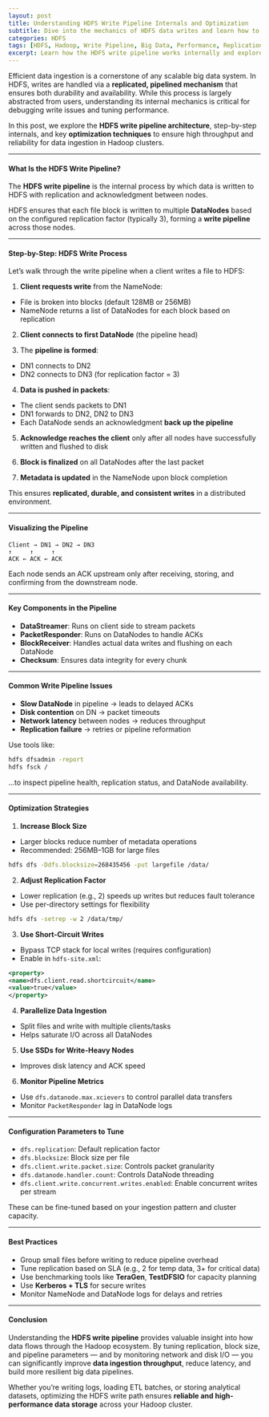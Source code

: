 ```yaml
---
layout: post
title: Understanding HDFS Write Pipeline Internals and Optimization
subtitle: Dive into the mechanics of HDFS data writes and learn how to tune performance and reliability
categories: HDFS
tags: [HDFS, Hadoop, Write Pipeline, Big Data, Performance, Replication, Optimization]
excerpt: Learn how the HDFS write pipeline works internally and explore techniques to optimize write performance and fault tolerance in distributed big data environments.
---
```

Efficient data ingestion is a cornerstone of any scalable big data system. In HDFS, writes are handled via a **replicated, pipelined mechanism** that ensures both durability and availability. While this process is largely abstracted from users, understanding its internal mechanics is critical for debugging write issues and tuning performance.

In this post, we explore the **HDFS write pipeline architecture**, step-by-step internals, and key **optimization techniques** to ensure high throughput and reliability for data ingestion in Hadoop clusters.

---

#### What Is the HDFS Write Pipeline?

The **HDFS write pipeline** is the internal process by which data is written to HDFS with replication and acknowledgment between nodes.

HDFS ensures that each file block is written to multiple **DataNodes** based on the configured replication factor (typically 3), forming a **write pipeline** across those nodes.

---

#### Step-by-Step: HDFS Write Process

Let’s walk through the write pipeline when a client writes a file to HDFS:

1. **Client requests write** from the NameNode:
  - File is broken into blocks (default 128MB or 256MB)
  - NameNode returns a list of DataNodes for each block based on replication

2. **Client connects to first DataNode** (the pipeline head)

3. The **pipeline is formed**:
  - DN1 connects to DN2
  - DN2 connects to DN3 (for replication factor = 3)

4. **Data is pushed in packets**:
  - The client sends packets to DN1
  - DN1 forwards to DN2, DN2 to DN3
  - Each DataNode sends an acknowledgment **back up the pipeline**

5. **Acknowledge reaches the client** only after all nodes have successfully written and flushed to disk

6. **Block is finalized** on all DataNodes after the last packet

7. **Metadata is updated** in the NameNode upon block completion

This ensures **replicated, durable, and consistent writes** in a distributed environment.

---

#### Visualizing the Pipeline

```
Client → DN1 → DN2 → DN3
↑     ↑     ↑
ACK ← ACK ← ACK
```

Each node sends an ACK upstream only after receiving, storing, and confirming from the downstream node.

---

#### Key Components in the Pipeline

- **DataStreamer**: Runs on client side to stream packets
- **PacketResponder**: Runs on DataNodes to handle ACKs
- **BlockReceiver**: Handles actual data writes and flushing on each DataNode
- **Checksum**: Ensures data integrity for every chunk

---

#### Common Write Pipeline Issues

- **Slow DataNode** in pipeline → leads to delayed ACKs
- **Disk contention** on DN → packet timeouts
- **Network latency** between nodes → reduces throughput
- **Replication failure** → retries or pipeline reformation

Use tools like:

```bash
hdfs dfsadmin -report
hdfs fsck /
```

...to inspect pipeline health, replication status, and DataNode availability.

---

#### Optimization Strategies

1. **Increase Block Size**
  - Larger blocks reduce number of metadata operations
  - Recommended: 256MB–1GB for large files

   ```bash
   hdfs dfs -Ddfs.blocksize=268435456 -put largefile /data/
   ```

2. **Adjust Replication Factor**
  - Lower replication (e.g., 2) speeds up writes but reduces fault tolerance
  - Use per-directory settings for flexibility

   ```bash
   hdfs dfs -setrep -w 2 /data/tmp/
   ```

3. **Use Short-Circuit Writes**
  - Bypass TCP stack for local writes (requires configuration)
  - Enable in `hdfs-site.xml`:

   ```xml
   <property>
   <name>dfs.client.read.shortcircuit</name>
   <value>true</value>
   </property>
   ```

4. **Parallelize Data Ingestion**
  - Split files and write with multiple clients/tasks
  - Helps saturate I/O across all DataNodes

5. **Use SSDs for Write-Heavy Nodes**
  - Improves disk latency and ACK speed

6. **Monitor Pipeline Metrics**
  - Use `dfs.datanode.max.xcievers` to control parallel data transfers
  - Monitor `PacketResponder` lag in DataNode logs

---

#### Configuration Parameters to Tune

- `dfs.replication`: Default replication factor
- `dfs.blocksize`: Block size per file
- `dfs.client.write.packet.size`: Controls packet granularity
- `dfs.datanode.handler.count`: Controls DataNode threading
- `dfs.client.write.concurrent.writes.enabled`: Enable concurrent writes per stream

These can be fine-tuned based on your ingestion pattern and cluster capacity.

---

#### Best Practices

- Group small files before writing to reduce pipeline overhead
- Tune replication based on SLA (e.g., 2 for temp data, 3+ for critical data)
- Use benchmarking tools like **TeraGen**, **TestDFSIO** for capacity planning
- Use **Kerberos + TLS** for secure writes
- Monitor NameNode and DataNode logs for delays and retries

---

#### Conclusion

Understanding the **HDFS write pipeline** provides valuable insight into how data flows through the Hadoop ecosystem. By tuning replication, block size, and pipeline parameters — and by monitoring network and disk I/O — you can significantly improve **data ingestion throughput**, reduce latency, and build more resilient big data pipelines.

Whether you’re writing logs, loading ETL batches, or storing analytical datasets, optimizing the HDFS write path ensures **reliable and high-performance data storage** across your Hadoop cluster.
